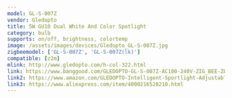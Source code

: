 ```yaml
---
model: GL-S-007Z
vendor: Gledopto
title: 5W GU10 Dual White And Color Spotlight 
category: bulb
supports: on/off, brightness, colortemp
image: /assets/images/devices/Gledopto_GL-S-007Z.jpg
zigbeemodel: ['GL-S-007Z', 'GL-S-007Z(lk)']
compatible: [z2m]
mlink: http://www.gledopto.com/h-col-322.html
link: https://www.banggood.com/GLEDOPTO-GL-S-007Z-AC100-240V-ZIG_BEE-ZLL-RGBCCT-GU10-5W-LED-Spotlight-Bulb-Work-with-Amazon-Echo-p-1477501.html
link2: https://www.amazon.com/GLEDOPTO-Intelligent-Sportlight-Adjustable-Brightness/dp/B07QWRLDMT
link3: https://www.aliexpress.com/item/4000216528210.html
---
```

